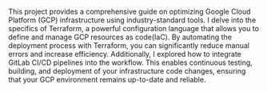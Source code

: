 

This project provides a comprehensive guide on optimizing Google Cloud Platform (GCP) infrastructure using industry-standard tools. I delve into the specifics of Terraform, a powerful configuration language that allows you to define and manage GCP resources as code(IaC). By automating the deployment process with Terraform, you can significantly reduce manual errors and increase efficiency. Additionally, I explored how to integrate GitLab CI/CD pipelines into the workflow. This enables continuous testing, building, and deployment of your infrastructure code changes, ensuring that your GCP environment remains up-to-date and reliable.












































 





